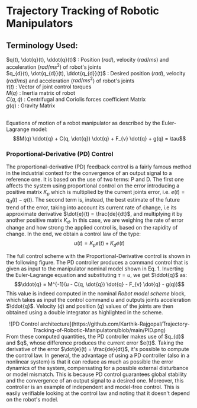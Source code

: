 # Trajectory Tracking of Robotic Manipulators

## Terminology Used:

$q(t), \dot{q}(t), \ddot{q}(t)$ : Position ($rad$), velocity ($rad/ms$) and acceleration ($rad/ms^{2}$) of robot's joints\
$q_{d}(t), \dot{q_{d}}(t), \ddot{q_{d}}(t)$ : Desired position ($rad$), velocity ($rad/ms$) and acceleration ($rad/ms^{2}$) of robot's joints\
$\tau(t)$ : Vector of joint control torques \
$M(q)$ : Inertia matrix of robot\
$C(q, \dot{q})$ : Centrifugal and Coriolis forces coefficient Matrix \
$g(q)$ : Gravity Matrix

## 

Equations of motion of a robot manipulator as described by the Euler-Lagrange model:
$$M(q) \ddot{q} + C(q, \dot{q}) \dot{q} + F_{v} \dot{q} + g(q) = \tau$$

### Proportional-Derivative (PD) Control

The proportional-derivative (PD) feedback control is a fairly famous method in the industrial context for the convergence of an output signal to a reference one. It is based on the use of two terms: P and D. The first one affects the system using proportional control on the error introducing a positive matrix $K_{p}$ which is multiplied by the current joints error, i.e. $e(t) = q_{d}(t) - q(t)$. The second term is, instead, the best estimate of the future trend of the error, taking into account its current rate of change, i.e its approximate derivative $\dot{e}(t) = \frac{de}{dt}$, and multiplying it by another positive matrix $K_{d}$. In this case, we are weighing the rate of error change and how strong the applied control is, based on the rapidity of change. In the end, we obtain a control law of the type:
$$u(t)=K_{p}e(t)+K_{d}\dot{e}(t)$$

The full control scheme with the Proportional-Derivative control is shown in the following figure. The PD controller produces a command control that is given as input to the manipulator nominal model shown in Eq. 1. Inverting the Euler-Lagrange equation and substituting $\tau = u$, we get $\ddot{q}$ as:
$$\ddot{q} = M^{-1}(u - C(q, \dot{q}) \dot{q} - F_{v} \dot{q} - g(q))$$
This value is indeed computed in the nominal <em>Robot model scheme</em> block, which takes as input the control command $u$ and outputs joints acceleration $\ddot{q}$. Velocity ($\dot{q}$) and position ($q$) values of the joints are then obtained using a double integrator as highlighted in the scheme.
<div align="center">
![PD Control architecture](https://github.com/Karthik-Rajgopal/Trajectory-Tracking-of-Robotic-Manipulators/blob/main/PID.png)
</div>
From these computed quantities, the PD controller makes use of $q_{d}$ and $q$, whose difference produces the current error $e(t)$. Taking the derivative of the error $\dot{e}(t) = \frac{de}{dt}$, it's possible to compute the control law. In general, the advantage of using a PD controller (also in a nonlinear system) is that it can reduce as much as possible the error dynamics of the system,
compensating for a possible external disturbance or model mismatch. This is because PD control guarantees global stability and the convergence of an output signal to a desired one. Moreover, this controller is an example of independent and model-free control. This is easily verifiable looking at the control law and noting that it doesn't depend on the robot's model.


